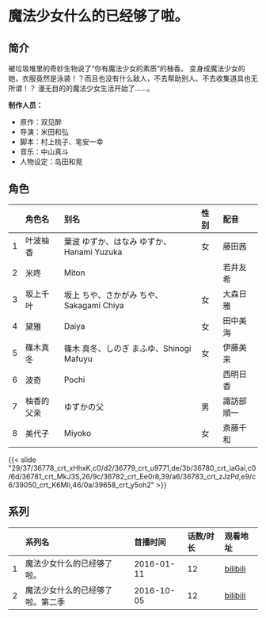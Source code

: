 # 魔法少女什么的已经够了啦。


## 简介

被垃圾堆里的奇妙生物说了“你有魔法少女的素质”的柚香。
变身成魔法少女的她，衣服竟然是泳装！？而且也没有什么敌人，不去帮助别人、不去收集道具也无所谓！？
漫无目的的魔法少女生活开始了……。

**制作人员：**
- 原作：双见醉
- 导演：米田和弘
- 脚本：村上桃子、笔安一幸
- 音乐：中山真斗
- 人物设定：岛田和晃

## 角色

|     |   角色名   |   别名  | 性别 |  配音  |
|:--- |:------  |:----      |:---  |:--   |
| 1 | 叶波柚香 | 葉波 ゆずか、はなみ ゆずか、Hanami Yuzuka | 女 | 藤田茜 |
| 2 | 米咚 | Miton |  | 若井友希 |
| 3 | 坂上千叶 | 坂上 ちや、さかがみ ちや、Sakagami Chiya | 女 | 大森日雅 |
| 4 | 黛雅 | Daiya | 女 | 田中美海 |
| 5 | 篠木真冬 | 篠木 真冬、しのぎ まふゆ、Shinogi Mafuyu | 女 | 伊藤美来 |
| 6 | 波奇 | Pochi |  | 西明日香 |
| 7 | 柚香的父亲 | ゆずかの父 | 男 | 諏訪部順一 |
| 8 | 美代子 | Miyoko | 女 | 斎藤千和 |

{{< slide "29/37/36778_crt_xHhxK,c0/d2/36779_crt_u9771,de/3b/36780_crt_iaGai,c0/6d/36781_crt_MkJ3S,26/9c/36782_crt_Ee0r8,39/a6/36783_crt_zJzPd,e9/c6/39050_crt_K6MIi,46/0a/39658_crt_y5oh2" >}}

## 系列

|     |   系列名   |   首播时间  | 话数/时长  | 观看地址 |
|:---  |:------    |:----      |:---       |:---  |
| 1 | 魔法少女什么的已经够了啦。 | 2016-01-11 | 12 | [bilibili](https://www.bilibili.com/bangumi/play/ep82818)  |
| 2 | 魔法少女什么的已经够了啦。第二季 | 2016-10-05 | 12 | [bilibili](https://www.bilibili.com/bangumi/play/ss5560)  |



